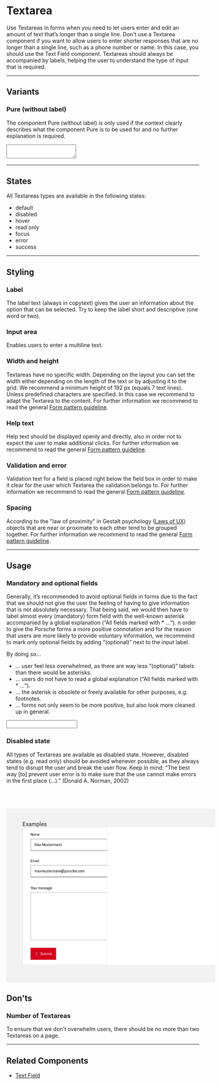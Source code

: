 # Textarea

Use Textareas in forms when you need to let users enter and edit an amount of text that’s longer than a single line. 
Don't use a Textarea component if you want to allow users to enter shorter responses that are no longer than a single line, 
such as a phone number or name. In this case, you should use the Text Field component. 
Textareas should always be accompanied by labels, helping the user to understand the type of input that is required.

---

## Variants

### Pure (without label)

The component Pure (without label) is only used if the context clearly describes what the component Pure is to be used for and no further explanation is required.

<p-textarea-wrapper label="Some label" hide-label="true"><textarea name="some-name"></textarea></p-textarea-wrapper>

---

## States

All Textareas types are available in the following states:

* default
* disabled
* hover
* read only
* focus
* error
* success

---

## Styling

### Label
The label text (always in copytext) gives the user an information about the option that can be selected. Try to keep the label short and descriptive (one word or two).

### Input area
Enables users to enter a multiline text.

### Width and height
Textareas have no specific width. Depending on the layout you can set the width either depending on the length of the text or by adjusting it to the grid. 
We recommend a minimum height of 192 px (equals 7 text lines). Unless predefined characters are specified. 
In this case we recommend to adapt the Textarea to the content. For further information we recommend to read the general [Form pattern guideline](#/patterns/forms).

### Help text
Help text should be displayed openly and directly, also in order not to expect the user to make additional clicks. 
For further information we recommend to read the general [Form pattern guideline](#/patterns/forms).

### Validation and error
Validation text for a field is placed right below the field box in order to make it clear for the user which Textarea the validation belongs to.
For further information we recommend to read the general [Form pattern guideline](#/patterns/forms).

### Spacing
According to the "law of proximity" in Gestalt psychology ([Laws of UX](https://lawsofux.com/law-of-proximity)) objects that are near or proximate to each other tend to be grouped together.
For further information we recommend to read the general [Form pattern guideline](#/patterns/forms).

---

## Usage

### Mandatory and optional fields

Generally, it’s recommended to avoid optional fields in forms due to the fact that we should not give the user the feeling of having to give information that is not absolutely necessary. 
That being said, we would then have to label almost every (mandatory) form field with the well-known asterisk accompanied by a global explanation (“All fields marked with * ...“).
 n order to give the Porsche forms a more positive connotation and for the reason that users are more likely to provide voluntary information, we  recommend to mark only optional fields by adding “(optional)” next to the input label.

By doing so…
* … user feel less overwhelmed, as there are way less “(optional)” labels than there would be asterisks.
* … users do not have to read a global explanation (“All fields marked with * ...“).
* … the asterisk is obsolete or freely available for other purposes, e.g. footnotes.
* … forms not only seem to be more positive, but also look more cleaned up in general.

<p-text-field-wrapper label="Some label (optional)"><input type="text" name="some-name"></p-text-field-wrapper>


### Disabled state

All types of Textareas are available as disabled state. However, disabled states (e.g. read only) should be avoided whenever possible, as they always tend to disrupt the user and break the user flow. 
Keep in mind: “The best way [to] prevent user error is to make sure that the use cannot make errors in the first place (…).” (Donald A. Norman, 2002)


 <div style="background:#F2F2F2; width:100%; margin-top: 64px; padding-top: 32px; padding-left: 42px; padding-bottom: 42px;">
    <p-headline variant="headline-3" tag="h3" style="margin-bottom: 24px;">Examples</p-headline>
    <img src="./assets/form-textarea-examples.png" alt="Examples for textareas"/>
</div>

## Don'ts

### Number of Textareas
To ensure that we don't overwhelm users, there should be no more than two Textareas on a page.

---

## Related Components

* [Text Field](#/components/form/text-field)
